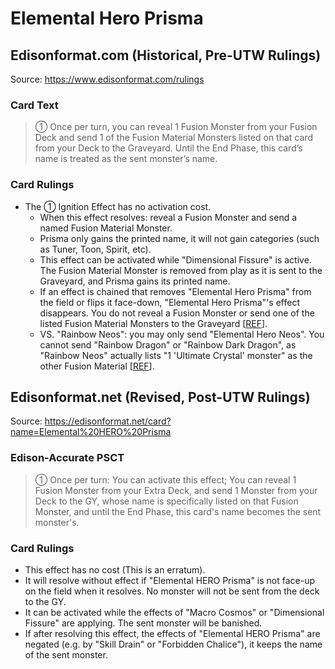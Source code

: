# Elemental Hero Prisma

## Edisonformat.com (Historical, Pre-UTW Rulings)

Source: https://www.edisonformat.com/rulings

### Card Text

> ① Once per turn, you can reveal 1 Fusion Monster from your Fusion Deck and send 1 of the Fusion Material Monsters listed on that card from your Deck to the Graveyard. Until the End Phase, this card’s name is treated as the sent monster’s name.

### Card Rulings

*   The ① Ignition Effect has no activation cost.
    *   When this effect resolves: reveal a Fusion Monster and send a named Fusion Material Monster.
    *   Prisma only gains the printed name, it will not gain categories (such as Tuner, Toon, Spirit, etc).
    *   This effect can be activated while "Dimensional Fissure" is active. The Fusion Material Monster is removed from play as it is sent to the Graveyard, and Prisma gains its printed name.
    *   If an effect is chained that removes "Elemental Hero Prisma" from the field or flips it face-down, "Elemental Hero Prisma"'s effect disappears. You do not reveal a Fusion Monster or send one of the listed Fusion Material Monsters to the Graveyard \[[REF](http://web.archive.org/web/20080703055137/http://entertainment.upperdeck.com/COMMUNITY/forums/thread/1215851.aspx)\].
    *   VS. "Rainbow Neos": you may only send "Elemental Hero Neos". You cannot send "Rainbow Dragon" or "Rainbow Dark Dragon", as "Rainbow Neos" actually lists "1 'Ultimate Crystal' monster" as the other Fusion Material \[[REF](https://yugipedia.com/wiki/Rainbow_Neos)\].  
        

## Edisonformat.net (Revised, Post-UTW Rulings)

Source: https://edisonformat.net/card?name=Elemental%20HERO%20Prisma

### Edison-Accurate PSCT

> ① Once per turn: You can activate this effect; You can reveal 1 Fusion Monster from your Extra Deck, and send 1 Monster from your Deck to the GY, whose name is specifically listed on that Fusion Monster, and until the End Phase, this card's name becomes the sent monster's.

### Card Rulings

*   This effect has no cost (This is an erratum).
*   It will resolve without effect if "Elemental HERO Prisma" is not face-up on the field when it resolves. No monster will not be sent from the deck to the GY.
*   It can be activated while the effects of "Macro Cosmos" or "Dimensional Fissure" are applying. The sent monster will be banished.
*   If after resolving this effect, the effects of "Elemental HERO Prisma" are negated (e.g. by "Skill Drain" or "Forbidden Chalice"), it keeps the name of the sent monster.
            
